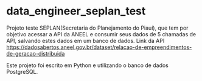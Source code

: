 # data_engineer_seplan_test
Projeto teste SEPLAN(Secretaria do Planejamento do Piauí), que tem por objetivo acessar a API da ANEEL e consumir seus dados de 5 chamadas de API, salvando estes dados em um banco de dados.
Link da API https://dadosabertos.aneel.gov.br/dataset/relacao-de-empreendimentos-de-geracao-distribuida

Este projeto foi escrito em Python e utilizando o banco de dados PostgreSQL.
